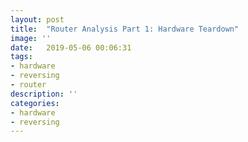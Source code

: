 ```yaml
---
layout: post
title:  "Router Analysis Part 1: Hardware Teardown"
image: ''
date:   2019-05-06 00:06:31
tags:
- hardware
- reversing
- router
description: ''
categories:
- hardware
- reversing
---
```


